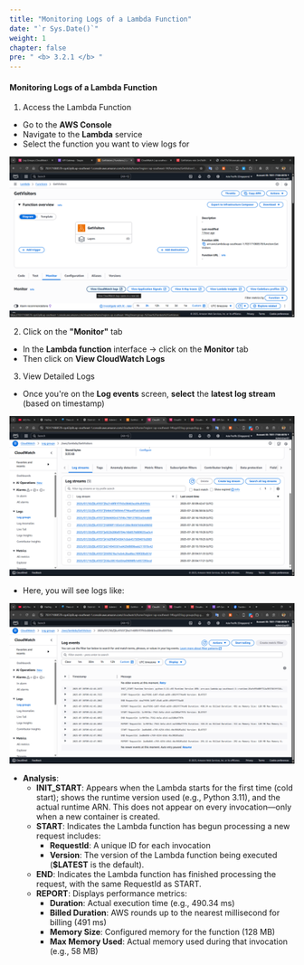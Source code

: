 ```yaml
---
title: "Monitoring Logs of a Lambda Function"
date: "`r Sys.Date()`"
weight: 1
chapter: false
pre: " <b> 3.2.1 </b> "
---
```


#### Monitoring Logs of a Lambda Function

1. Access the Lambda Function

- Go to the **AWS Console**
- Navigate to the **Lambda** service
- Select the function you want to view logs for

![log](/images/Log/log1.png)

2. Click on the **"Monitor"** tab

- In the **Lambda function** interface → click on the **Monitor** tab
- Then click on **View CloudWatch Logs**

3. View Detailed Logs

- Once you're on the **Log events** screen, **select** the **latest log stream** (based on timestamp)

![log](/images/Log/log2.png)

- Here, you will see logs like:

![log](/images/Log/log3.png)

- **Analysis**:
  - **INIT_START**: Appears when the Lambda starts for the first time (cold start); shows the runtime version used (e.g., Python 3.11), and the actual runtime ARN. This does not appear on every invocation—only when a new container is created.
  - **START**: Indicates the Lambda function has begun processing a new request includes:
    - **RequestId**: A unique ID for each invocation
    - **Version**: The version of the Lambda function being executed (**$LATEST** is the default).
  - **END**: Indicates the Lambda function has finished processing the request, with the same RequestId as START.
  - **REPORT**: Displays performance metrics:
    - **Duration**: Actual execution time (e.g., 490.34 ms)
    - **Billed Duration**: AWS rounds up to the nearest millisecond for billing (491 ms)
    - **Memory Size**: Configured memory for the function (128 MB)
    - **Max Memory Used**: Actual memory used during that invocation (e.g., 58 MB)
